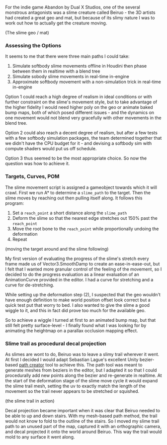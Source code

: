 For the indie game Abandon by Dual X Studios, one of the several monstrous antagonists was a slime creature called Beiruo - the 3D artists had created a great geo and mat, but because of its slimy nature I was to work out how to actually get the creature moving.

(The slime geo / mat)
### Assessing the Options
It seems to me that there were three main paths I could take:
1. Simulate softbody slime movements offline in Houdini then phase between them in realtime with a blend tree
2. Simulate sobody slime movements in real-time in-engine
3. Approximate softbody movement with a non-simulation trick in real-time in-engine

Option 1 could reach a high degree of realism in ideal conditions or with further constraint on the slime's movement style, but to take advantage of the higher fidelity I would need higher poly on the geo or animate baked bump maps, both of which posed different issues - and the dynamics on one movement would not blend very gracefully with other movements in the blend tree.

Option 2 could also reach a decent degree of realism, but after a few tests with a few softbody simulation packages, the team determined together that we didn't have the CPU budget for it - and devising a softbody sim with compute shaders would put us off schedule.

Option 3 thus seemed to be the most appropriate choice. So now the question was how to achieve it.
### Targets, Curves, POM
The slime movement script is assigned a gameobject towards which it will crawl. First we run A* to determine a `slime_path` to the target. Then the slime moves by reaching out then pulling itself along. It follows this program:
1. Set a `reach_point` a short distance along the `slime_path`
2. Deform the slime so that the nearest edge stretches out 150% past the `reach_point`
3. Move the root bone to the `reach_point` while proportionally undoing the deformation
4. Repeat

(moving the target around and the slime following)

My first version of evaluating the progress of the slime's stretch every frame made us of Vector3.SmoothDamp to create an ease-in-ease-out, but I felt that I wanted more granular control of the feeling of the movement, so I decided to do the progress evaluation as a linear evaluation of an AnimationCurve provided in the editor. I had a curve for stretching and a curve for de-stretching.

While setting up the deformation step (2), I suspected that the geo wouldn't have enough definition to make world position offset look correct but a quick test put that worry to bed. I also wanted to give the slime a good wiggle to it, and this in fact did prove too much for the available geo.

So to achieve a wiggle I turned at first to an animated bump map, but that still felt pretty surface-level - I finally found what I was looking for by animating the heightmap on a parallax occlusion mapping effect.

### Slime trail as procedural decal projection
As slimes are wont to do, Beiruo was to leave a slimy trail wherever it went. At first I decided I would adapt Sebastian Lague's excellent Unity bezier-based [path creator](https://discussions.unity.com/t/bezier-path-creator-free/730975) tool to achieve this. The path tool was meant to generate meshes from beziers in the editor, but I adapted it so that I could procedurally add new points along the bezier and re-generate in realtime. At the start of the deformation stage of the slime move cycle it would expand the slime trail mesh, setting the uv to exactly match the length of the movement so the trail never appears to be stretched or squished.

(the slime trail in action)

Decal projection became important when it was clear that Beiruo needed to be able to up and down stairs. With my mesh-based path method, the trail would not know to fold to the outline of the stairs. So I moved my slime trail path to an unused part of the map, captured it with an orthographic camera, and decal projected it onto the world around Beiruo. This way the trail would mold to any surface it went along.